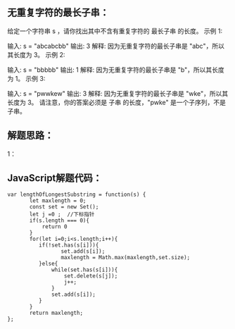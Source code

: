 ## 无重复字符的最长子串：

给定一个字符串 s ，请你找出其中不含有重复字符的 最长子串 的长度。
示例 1:

输入: s = "abcabcbb"
输出: 3 
解释: 因为无重复字符的最长子串是 "abc"，所以其长度为 3。
示例 2:

输入: s = "bbbbb"
输出: 1
解释: 因为无重复字符的最长子串是 "b"，所以其长度为 1。
示例 3:

输入: s = "pwwkew"
输出: 3
解释: 因为无重复字符的最长子串是 "wke"，所以其长度为 3。
     请注意，你的答案必须是 子串 的长度，"pwke" 是一个子序列，不是子串。

## 解题思路：
1：

## JavaScript解题代码：
```
var lengthOfLongestSubstring = function(s) {
       let maxlength = 0;
       const set = new Set();
       let j =0 ;  //下标指针
       if(s.length === 0){
           return 0
       }
       for(let i=0;i<s.length;i++){
          if(!set.has(s[i])){
                 set.add(s[i]);
                 maxlength = Math.max(maxlength,set.size);
          }else{
              while(set.has(s[i])){
                  set.delete(s[j]);
                  j++;
              }
              set.add(s[i]);
          }
       }
       return maxlength;
};
```
